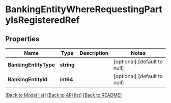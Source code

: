 # BankingEntityWhereRequestingPartyIsRegisteredRef

## Properties
Name | Type | Description | Notes
------------ | ------------- | ------------- | -------------
**BankingEntityType** | **string** |  | [optional] [default to null]
**BankingEntityId** | **int64** |  | [optional] [default to null]

[[Back to Model list]](../README.md#documentation-for-models) [[Back to API list]](../README.md#documentation-for-api-endpoints) [[Back to README]](../README.md)

